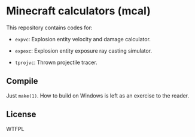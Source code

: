 # Minecraft calculators (mcal)

This repository contains codes for:

* `expvc`: Explosion entity velocity and damage calculator.

* `expexc`: Explosion entity exposure ray casting simulator.

* `tprojvc`: Thrown projectile tracer.

## Compile

Just `make(1)`. How to build on Windows is left as an exercise to the reader.

## License

WTFPL
